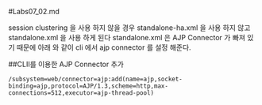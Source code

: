 #Labs07_02.md

session clustering 을 사용 하지 않을 경우 standalone-ha.xml 을 사용 하지 않고 standalone.xml 을 사용 하게 된다
standalone.xml 은 AJP Connector 가 빠져 있기 때문에 아래 와 같이 cli 에서 ajp connector 를 설정 해준다.

##CLII를 이용한 AJP Connector 추가
```
/subsystem=web/connector=ajp:add(name=ajp,socket-binding=ajp,protocol=AJP/1.3,scheme=http,max-connections=512,executor=ajp-thread-pool)
```
